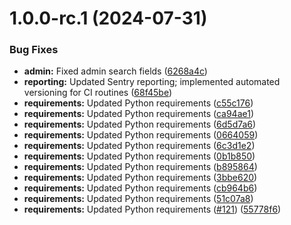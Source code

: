 # 1.0.0-rc.1 (2024-07-31)


### Bug Fixes

* **admin:** Fixed admin search fields ([6268a4c](https://github.com/hms-dbmi/dbmi-fileservice/commit/6268a4ce3eb9666e711e22fabd54036f22b6b666))
* **reporting:** Updated Sentry reporting; implemented automated versioning for CI routines ([68f45be](https://github.com/hms-dbmi/dbmi-fileservice/commit/68f45be5b341aa3c57f9a48d0d7751138bd0105d))
* **requirements:** Updated Python requirements ([c55c176](https://github.com/hms-dbmi/dbmi-fileservice/commit/c55c176d42f06c984484da950487e6534aa0ba69))
* **requirements:** Updated Python requirements ([ca94ae1](https://github.com/hms-dbmi/dbmi-fileservice/commit/ca94ae1aa0d37c4ca8f3565aa999b6240f71d2a6))
* **requirements:** Updated Python requirements ([6d5d7a6](https://github.com/hms-dbmi/dbmi-fileservice/commit/6d5d7a697dd8aee28e2598021054e54572791483))
* **requirements:** Updated Python requirements ([0664059](https://github.com/hms-dbmi/dbmi-fileservice/commit/0664059637e2387ea6f4c5686d618877ba6c4759))
* **requirements:** Updated Python requirements ([6c3d1e2](https://github.com/hms-dbmi/dbmi-fileservice/commit/6c3d1e28ae6288482cb3172a87381ade88326775))
* **requirements:** Updated Python requirements ([0b1b850](https://github.com/hms-dbmi/dbmi-fileservice/commit/0b1b85097904aa71f9505c18e6adee433e891496))
* **requirements:** Updated Python requirements ([b895864](https://github.com/hms-dbmi/dbmi-fileservice/commit/b89586442851f23e8c6701e692d777e51bfbd55c))
* **requirements:** Updated Python requirements ([3bbe620](https://github.com/hms-dbmi/dbmi-fileservice/commit/3bbe620fc362901aca1d35462e075112c280fb20))
* **requirements:** Updated Python requirements ([cb964b6](https://github.com/hms-dbmi/dbmi-fileservice/commit/cb964b647e271d4a74335a5f276fe6140e0b03f7))
* **requirements:** Updated Python requirements ([51c07a8](https://github.com/hms-dbmi/dbmi-fileservice/commit/51c07a853d334b8e90211818dd5ad2b10f4a4b13))
* **requirements:** Updated Python requirements ([#121](https://github.com/hms-dbmi/dbmi-fileservice/issues/121)) ([55778f6](https://github.com/hms-dbmi/dbmi-fileservice/commit/55778f672edc791a5ec97fb5dbc7ee569bac1f4f))
